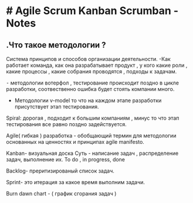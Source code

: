 # # Agile Scrum Kanban Scrumban - Notes
## .Что такое методологии ?
Система принципов и способов организации деятельности.
-Как работает команда, как она разрабатывает продукт , у кого какие роли , какие процессы , какие собрания проводятся , подходы к задачам.
 
 
 ⁃ методологии вотерфол , тестирование происходит поздно в цикле разработки,  соотвественно ошибка будет стоять компании много.

 
+ Методологии v-model то что на каждом этапе разработки присутствует этап тестирования.

 
 Spiral: дорогая , подходит к большим компаниям , минус то что этап тестирования все равно поздно задействуется.



Agile( гибкая ) разработка - обобщающий термин для методологии основанных на ценностях и принципах agile manifesto. 
 

Kanban- визуальная доска
Суть - написание задач , распределение задач, выполнение их.
To do , in progress, done 


 

Backlog- преритизированый список задач.

Sprint- это итерация за какое время выполним задачи.

Burn dawn chart - ( график сгорания задач )
